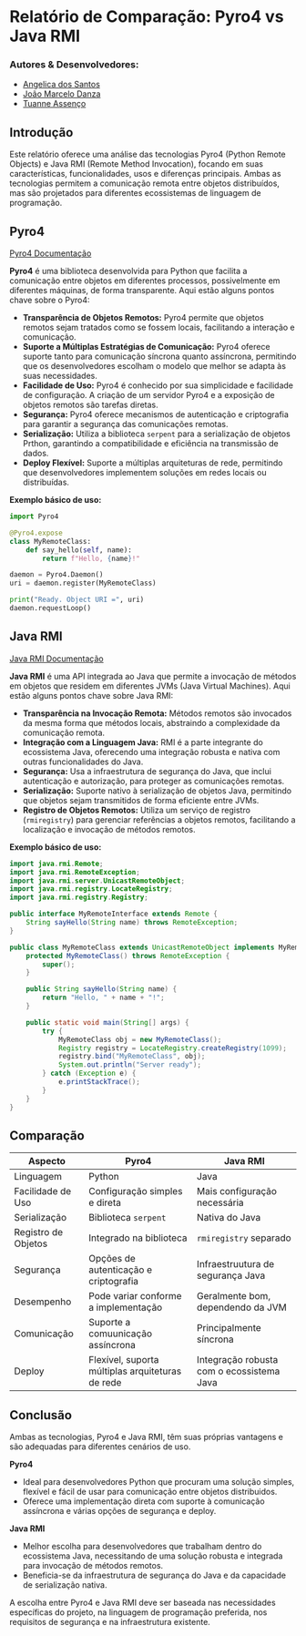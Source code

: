 # Relatório de Comparação: Pyro4 vs Java RMI

### Autores & Desenvolvedores:
- [Angelica dos Santos](https://github.com/angelcomp)
- [João Marcelo Danza](https://github.com/JoaoGandini)
- [Tuanne Assenço](https://github.com/devlower)


## **Introdução**
Este relatório oferece uma análise das tecnologias Pyro4 (Python Remote Objects) e Java RMI (Remote Method Invocation), focando em suas características, funcionalidades, usos e diferenças principais. Ambas as tecnologias permitem a comunicação remota entre objetos distribuídos, mas são projetados para diferentes ecossistemas de linguagem de programação.

## Pyro4

[Pyro4 Documentação](https://pyro4.readthedocs.io/en/stable/)

**Pyro4** é uma biblioteca desenvolvida para Python que facilita a comunicação entre objetos em diferentes processos, possivelmente em diferentes máquinas, de forma transparente. Aqui estão alguns pontos chave sobre o Pyro4:

- **Transparência de Objetos Remotos:** Pyro4 permite que objetos remotos sejam tratados como se fossem locais, facilitando a interação e comunicação.
- **Suporte a Múltiplas Estratégias de Comunicação:** Pyro4 oferece suporte tanto para comunicação síncrona quanto assíncrona, permitindo que os desenvolvedores escolham o modelo que melhor se adapta às suas necessidades.
- **Facilidade de Uso:** Pyro4 é conhecido por sua simplicidade e facilidade de configuração. A criação de um servidor Pyro4 e a exposição de objetos remotos são tarefas diretas.
- **Segurança:** Pyro4 oferece mecanismos de autenticação e criptografia para garantir a segurança das comunicações remotas.
- **Serialização:** Utiliza a biblioteca `serpent` para a serialização de objetos Prthon, garantindo a compatibilidade e eficiência na transmissão de dados.
- **Deploy Flexível:** Suporte a múltiplas arquiteturas de rede, permitindo que desenvolvedores implementem soluções em redes locais ou distribuídas.

**Exemplo básico de uso:**

```python
import Pyro4

@Pyro4.expose
class MyRemoteClass:
    def say_hello(self, name):
        return f"Hello, {name}!"

daemon = Pyro4.Daemon()
uri = daemon.register(MyRemoteClass)

print("Ready. Object URI =", uri)
daemon.requestLoop()
```

## Java RMI

[Java RMI Documentação](https://docs.oracle.com/javase/7/docs/technotes/guides/rmi/)

**Java RMI** é uma API integrada ao Java que permite a invocação de métodos em objetos que residem em diferentes JVMs (Java Virtual Machines). Aqui estão alguns pontos chave sobre Java RMI:

- **Transparência na Invocação Remota:** Métodos remotos são invocados da mesma forma que métodos locais, abstraindo a complexidade da comunicação remota.
- **Integração com a Linguagem Java:** RMI é a parte integrante do ecossistema Java, oferecendo uma integração robusta e nativa com outras funcionalidades do Java.
- **Segurança:** Usa a infraestrutura de segurança do Java, que inclui autenticação e autorização, para proteger as comunicações remotas.
- **Serialização:** Suporte nativo à serialização de objetos Java, permitindo que objetos sejam transmitidos de forma eficiente entre JVMs.
- **Registro de Objetos Remotos:** Utiliza um serviço de registro (`rmiregistry`) para gerenciar referências a objetos remotos, facilitando a localização e invocação de métodos remotos.

**Exemplo básico de uso:**

```java
import java.rmi.Remote;
import java.rmi.RemoteException;
import java.rmi.server.UnicastRemoteObject;
import java.rmi.registry.LocateRegistry;
import java.rmi.registry.Registry;

public interface MyRemoteInterface extends Remote {
    String sayHello(String name) throws RemoteException;
}

public class MyRemoteClass extends UnicastRemoteObject implements MyRemoteInterface {
    protected MyRemoteClass() throws RemoteException {
        super();
    }

    public String sayHello(String name) {
        return "Hello, " + name + "!";
    }

    public static void main(String[] args) {
        try {
            MyRemoteClass obj = new MyRemoteClass();
            Registry registry = LocateRegistry.createRegistry(1099);
            registry.bind("MyRemoteClass", obj);
            System.out.println("Server ready");
        } catch (Exception e) {
            e.printStackTrace();
        }
    }
}
```

## **Comparação**

| Aspecto | Pyro4 | Java RMI |
|---------|-------|----------|
| Linguagem | Python | Java |
| Facilidade de Uso | Configuração simples e direta | Mais configuração necessária |
| Serialização | Biblioteca `serpent` | Nativa do Java |
| Registro de Objetos | Integrado na biblioteca | `rmiregistry` separado | 
| Segurança | Opções de autenticação e criptografia | Infraestruutura de segurança Java |
| Desempenho | Pode variar conforme a implementação | Geralmente bom, dependendo da JVM |
| Comunicação | Suporte a comuunicação assíncrona |  Principalmente síncrona |
| Deploy | Flexível, suporta múltiplas arquiteturas de rede | Integração robusta com o ecossistema Java |

## **Conclusão**

Ambas as tecnologias, Pyro4 e Java RMI, têm suas próprias vantagens e são adequadas para diferentes cenários de uso.

**Pyro4**
- Ideal para desenvolvedores Python que procuram uma solução simples, flexível e fácil de usar para comunicação entre objetos distribuidos.
- Oferece uma implementação direta com suporte à comunicação assíncrona e várias opções de segurança e deploy.

**Java RMI**
- Melhor escolha para desenvolvedores que trabalham dentro do ecossistema Java, necessitando de uma solução robusta e integrada para invocação de métodos remotos.
- Beneficia-se da infraestrutura de segurança do Java e da capacidade de serialização nativa.

A escolha entre Pyro4 e Java RMI deve ser baseada nas necessidades específicas do projeto, na linguagem de programação preferida, nos requisitos de segurança e na infraestrutura existente.
